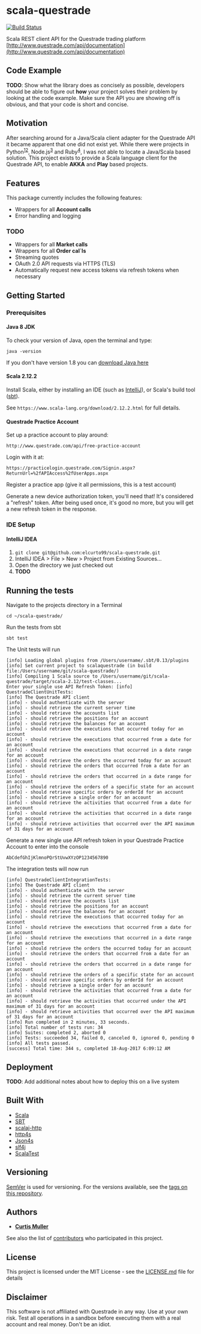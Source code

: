 # scala-questrade

[![Build Status](https://travis-ci.org/elcurto99/scala-questrade.svg?branch=master)](https://travis-ci.org/elcurto99/scala-questrade)

Scala REST client API for the Questrade trading platform [http://www.questrade.com/api/documentation](http://www.questrade.com/api/documentation)

## Code Example

**TODO**: Show what the library does as concisely as possible, developers should be able to figure out **how** your project solves their problem by looking at the code example. Make sure the API you are showing off is obvious, and that your code is short and concise.

## Motivation

After searching around for a Java/Scala client adapter for the Questrade API it became apparent that one did not exist yet. While there were projects in Python<sup>[1](https://github.com/pcinat/QuestradeAPI_PythonWrapper)</sup><sup>[2](https://github.com/leanderlee/questrade)</sup>, Node.js<sup>[3](https://github.com/leanderlee/questrade)</sup> and Ruby<sup>[4](https://github.com/dalehamel/questrade_client)</sup>, I was not able to locate a Java/Scala based solution. This project exists to provide a Scala language client for the Questrade API, to enable **AKKA** and **Play** based projects.

## Features
This package currently includes the following features:

* Wrappers for all **Account calls**
* Error handling and logging

### TODO

* Wrappers for all **Market calls**
* Wrappers for all **Order cal`ls**
* Streaming quotes
* OAuth 2.0 API requests via HTTPS (TLS)
* Automatically request new access tokens via refresh tokens when necessary

## Getting Started

### Prerequisites

#### Java 8 JDK

To check your version of Java, open the terminal and type:
```
java -version
```
If you don't have version 1.8 you can [download Java here](http://www.oracle.com/technetwork/java/javase/downloads/index.html)

#### Scala 2.12.2

Install Scala, either by installing an IDE (such as [IntelliJ](https://www.jetbrains.com/idea/)), or Scala's build tool ([sbt](http://www.scala-sbt.org/download.html)).

See `https://www.scala-lang.org/download/2.12.2.html` for full details.

#### Questrade Practice Account

Set up a practice account to play around:

`http://www.questrade.com/api/free-practice-account`

Login with it at:

`https://practicelogin.questrade.com/Signin.aspx?ReturnUrl=%2fAPIAccess%2fUserApps.aspx`

Register a practice app (give it all permissions, this is a test account)

Generate a new device authorization token, you'll need that! It's considered a "refresh" token. After being used once, it's good no more, but you will get a new refresh token in the response.

### IDE Setup

#### IntelliJ IDEA

1. `git clone git@github.com:elcurto99/scala-questrade.git`
2. IntelliJ IDEA > File > New > Project from Existing Sources...
3. Open the directory we just checked out
4. **TODO**

## Running the tests

Navigate to the projects directory in a Terminal

```
cd ~/scala-questrade/
```

Run the tests from sbt

```
sbt test
```

The Unit tests will run

```
[info] Loading global plugins from /Users/username/.sbt/0.13/plugins
[info] Set current project to scalaquestrade (in build file:/Users/username/git/scala-questrade/)
[info] Compiling 1 Scala source to /Users/username/git/scala-questrade/target/scala-2.12/test-classes...
Enter your single use API Refresh Token: [info] QuestradeClientUnitTests:
[info] The Questrade API client
[info] - should authenticate with the server
[info] - should retrieve the current server time
[info] - should retrieve the accounts list
[info] - should retrieve the positions for an account
[info] - should retrieve the balances for an account
[info] - should retrieve the executions that occurred today for an account
[info] - should retrieve the executions that occurred from a date for an account
[info] - should retrieve the executions that occurred in a date range for an account
[info] - should retrieve the orders the occurred today for an account
[info] - should retrieve the orders that occurred from a date for an account
[info] - should retrieve the orders that occurred in a date range for an account
[info] - should retrieve the orders of a specific state for an account
[info] - should retrieve specific orders by orderId for an account
[info] - should retrieve a single order for an account
[info] - should retrieve the activities that occurred from a date for an account
[info] - should retrieve the activities that occurred in a date range for an account
[info] - should retrieve activities that occurred over the API maximum of 31 days for an account
```

Generate a new single use API refresh token in your Questrade Practice Account to enter into the console

```
AbCdefGhIjKlmnoPQrStUvwXYzOP1234567890
```

The integration tests will now run

```
[info] QuestradeClientIntegrationTests:
[info] The Questrade API client
[info] - should authenticate with the server
[info] - should retrieve the current server time
[info] - should retrieve the accounts list
[info] - should retrieve the positions for an account
[info] - should retrieve the balances for an account
[info] - should retrieve the executions that occurred today for an account
[info] - should retrieve the executions that occurred from a date for an account
[info] - should retrieve the executions that occurred in a date range for an account
[info] - should retrieve the orders the occurred today for an account
[info] - should retrieve the orders that occurred from a date for an account
[info] - should retrieve the orders that occurred in a date range for an account
[info] - should retrieve the orders of a specific state for an account
[info] - should retrieve specific orders by orderId for an account
[info] - should retrieve a single order for an account
[info] - should retrieve the activities that occurred from a date for an account
[info] - should retrieve the activities that occurred under the API maximum of 31 days for an account
[info] - should retrieve activities that occurred over the API maximum of 31 days for an account
[info] Run completed in 2 minutes, 33 seconds.
[info] Total number of tests run: 34
[info] Suites: completed 2, aborted 0
[info] Tests: succeeded 34, failed 0, canceled 0, ignored 0, pending 0
[info] All tests passed.
[success] Total time: 344 s, completed 18-Aug-2017 6:09:12 AM
```

## Deployment

**TODO**: Add additional notes about how to deploy this on a live system

## Built With

* [Scala](http://www.scala-lang.org/)
* [SBT](http://www.scala-sbt.org/)
* [scalaj-http](https://github.com/scalaj/scalaj-http)
* [http4s](http://http4s.org/)
* [Json4s](http://json4s.org/)
* [slf4j](https://www.slf4j.org/)
* [ScalaTest](http://www.scalatest.org/)

## Versioning

[SemVer](http://semver.org/) is used for versioning. For the versions available, see the [tags on this repository](https://github.com/elcurto99/scala-questrade/tags). 

## Authors

* **[Curtis Muller](https://github.com/elcurto99)**

See also the list of [contributors](https://github.com/elcurto99/scala-questrade/graphs/contributors) who participated in this project.

## License

This project is licensed under the MIT License - see the [LICENSE.md](LICENSE.md) file for details

## Disclaimer

This software is not affiliated with Questrade in any way. Use at your own risk. Test all operations in a sandbox before executing them with a real account and real money. Don't be an idiot.

